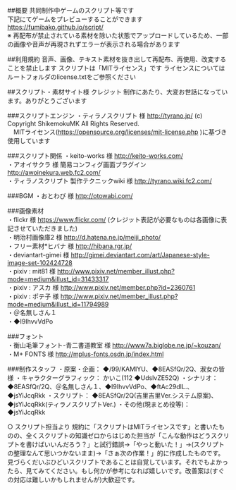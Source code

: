 ##概要
共同制作中ゲームのスクリプト等です  
下記にてゲームをプレビューすることができます  
https://fumibako.github.io/script/  
※ 再配布が禁止されている素材を除いた状態でアップロードしているため、一部の画像や音声が再現されずエラーが表示される場合があります  

##利用規約
音声、画像、テキスト素材を抜き出して再配布、再使用、改変することを禁止します
スクリプトは「MITライセンス」です
ライセンスについてはルートフォルダのlicense.txtをご参照ください

##スクリプト・素材サイト様 クレジット
制作にあたり、大変お世話になっています。ありがとうございます  

###スクリプトエンジン
・ティラノスクリプト 様 http://tyrano.jp/ (c) Copyright ShikemokuMK All Rights Reserved.  
　MITライセンス(https://opensource.org/licenses/mit-license.php )に基づき使用しています
 
###スクリプト関係
・keito-works 様 http://keito-works.com/  
・アオイサクラ 様 簡易コンフィグ画面プラグイン http://awoinekura.web.fc2.com/  
・ティラノスクリプト 製作テクニックwiki 様 http://tyrano.wiki.fc2.com/  

###BGM
・おとわび 様 http://otowabi.com/  

###画像素材  
・flickr 様 https://www.flickr.com/ (クレジット表記が必要なものは各画像に表記させていただきました)  
・明治村画像庫2 様 http://d.hatena.ne.jp/meiji_photo/  
・フリー素材*ヒバナ 様 http://hibana.rgr.jp/  
・deviantart-gimei 様 http://gimei.deviantart.com/art/Japanese-style-image-set-102424728  
・pixiv : mit81 様 http://www.pixiv.net/member_illust.php?mode=medium&illust_id=31433317  
・pixiv : アスカ 様 http://www.pixiv.net/member.php?id=2360761  
・pixiv : ポテ子 様 http://www.pixiv.net/member_illust.php?mode=medium&illust_id=11794989  
・＠名無しさん１  
・◆I9IhvvVdPo   

###フォント  
・衡山毛筆フォント-青二書道教室 様 http://www7a.biglobe.ne.jp/~kouzan/  
・M+ FONTS 様 http://mplus-fonts.osdn.jp/index.html  

###制作スタッフ
・原案・企画：	◆/99/KAMIYU、◆8EASfQr/2Q、淑女の皆様
・キャラクターグラフィック：	かいこ(112 ◆UdslvZE52Q)
・シナリオ：	◆8EASfQr/2Q、＠名無しさん１、◆I9IhvvVdPo、◆ftAc29dlL.、◆jsYiJcqRkk
・スクリプト：	◆8EASfQr/2Q(吉里吉里Ver.システム原案)、◆jsYiJcqRkk(ティラノスクリプトVer.)
・その他(現まとめ役等)：	◆jsYiJcqRkk

○ スクリプト担当より
規約に「スクリプトはMITライセンスです」と書いたものの、全くスクリプトの知識ゼロからはじめた担当が「こんな動作はどうスクリプトを書けばいいんだろう？」と試行錯誤→「やっと動いた！」→(スクリプトの整理なんて思いつかないまま)→「さぁ次の作業！」的に作成したものです。
見づらくだいぶひどいスクリプトであることは自覚しています。それでもよかったら、見てみてください。もし何かが参考になれば嬉しいです。改善案は(すぐの対応は難しいかもしれませんが)大歓迎です。
